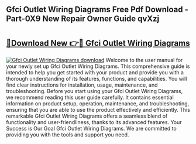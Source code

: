 ## Gfci Outlet Wiring Diagrams Free Pdf Download - Part-0X9 New Repair Owner Guide qvXzj

# <h2><a href="http://dfoyi4.blite.top/?on=Gfci+Outlet+Wiring+Diagrams">🔗Download New 👉🔴 Gfci Outlet Wiring Diagrams</a></h2>

[![Gfci Outlet Wiring Diagrams download](https://i.imgur.com/lujVjoI.png)](http://dfoyi4.blite.top/?on=Gfci+Outlet+Wiring+Diagrams)
Welcome to the user manual for your newly set up Gfci Outlet Wiring Diagrams. This comprehensive guide is intended to help you get started with your product and provide you with a thorough understanding of its features, functions, and capabilities. You will find clear instructions for installation, usage, maintenance, and troubleshooting. Before you start using your Gfci Outlet Wiring Diagrams, we recommend reading this user guide carefully. It contains essential information on product setup, operation, maintenance, and troubleshooting, ensuring that you are able to use the product effectively and efficiently. This remarkable Gfci Outlet Wiring Diagrams offers a seamless blend of functionality and user-friendliness, thanks to its advanced features. Your Success is Our Goal Gfci Outlet Wiring Diagrams. We are committed to providing you with the tools and support you need.

